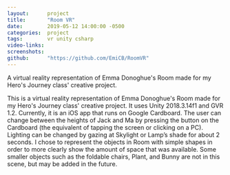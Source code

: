 ```yaml
---
layout:      project
title:       "Room VR"
date:        2019-05-12 14:00:00 -0500
categories:  project
tags:        vr unity csharp
video-links: 
screenshots: 
github:      "https://github.com/EmiCB/RoomVR"
---
```


A virtual reality representation of Emma Donoghue's Room made for my Hero's Journey class' creative project.

<!--more-->

This is a virtual reality representation of Emma Donoghue's Room made for my Hero's Journey class' creative project. It uses Unity 2018.3.14f1 and GVR 1.2. Currently, it is an iOS app that runs on Google Cardboard. The user can change between the heights of Jack and Ma by pressing the button on the Cardboard (the equivalent of tapping the screen or clicking on a PC). Lighting can be changed by gazing at Skylight or Lamp’s shade for about 2 seconds. I chose to represent the objects in Room with simple shapes in order to more clearly show the amount of space that was available. Some smaller objects such as the foldable chairs, Plant, and Bunny are not in this scene, but may be added in the future.